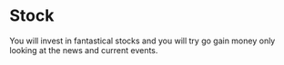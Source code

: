 # Stock
You will invest in fantastical stocks and you will try go gain money only looking at the news and current events.
